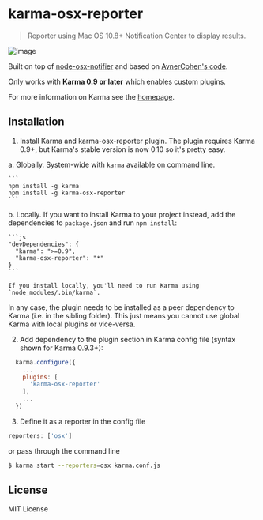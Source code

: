 # karma-osx-reporter

> Reporter using Mac OS 10.8+ Notification Center to display results.

![image](http://f.cl.ly/items/2T350d1c0H30460U3W2Y/Screen%20Shot%202013-08-06%20at%201.46.47%20PM.png)

Built on top of [node-osx-notifier] and based on [AvnerCohen's code].

Only works with **Karma 0.9 or later** which enables custom plugins.

For more information on Karma see the [homepage].


## Installation

1. Install Karma and karma-osx-reporter plugin. The plugin requires Karma 0.9+, but Karma's stable version is now 0.10 so it's pretty easy.

  a. Globally. System-wide with `karma` available on command line.

    ```
    npm install -g karma
    npm install -g karma-osx-reporter
    ```

  b. Locally. If you want to install Karma to your project instead, add the dependencies to `package.json` and run `npm install`:

    ```js
    "devDependencies": {
      "karma": ">=0.9",
      "karma-osx-reporter": "*"
    }
    ```

    If you install locally, you'll need to run Karma using `node_modules/.bin/karma`.

  In any case, the plugin needs to be installed as a peer dependency to Karma (i.e. in the sibling folder). This just means you cannot use global Karma with local plugins or vice-versa.


2. Add dependency to the plugin section in Karma config file (syntax shown for Karma 0.9.3+):

  ```js
    karma.configure({
      ...
      plugins: [
        'karma-osx-reporter'
      ],
      ...
    })
  ```

3. Define it as a reporter in the config file

  ```js
  reporters: ['osx']
  ```

  or pass through the command line

  ```sh
  $ karma start --reporters=osx karma.conf.js
  ```


## License

MIT License


[node-osx-notifier]: https://github.com/azoff/node-osx-notifier
[AvnerCohen's code]: https://github.com/karma-runner/karma/commit/ffd48a7f9aa7bc9a27516393d4d592edc6b628f7
[homepage]: http://karma-runner.github.io
